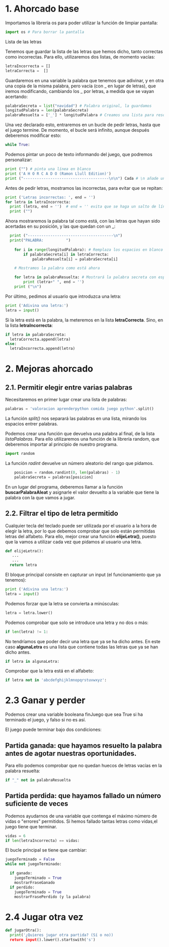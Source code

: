 # 1. Ahorcado base

Importamos la libreria os para poder utilizar la función de limpiar pantalla:

```python
import os # Para borrar la pantalla
```
Lista de las letras

Tenemos que guardar la lista de las letras que hemos dicho, tanto correctas como incorrectas. Para ello, utilizaremos dos listas, de momento vacías:

```python
letraIncorrecta = []
letraCorrecta =  []
```

Guardaremos en una variable la palabra que tenemos que adivinar, y en otra una copia de la misma palabra, pero vacía (con _ en lugar de letras), que iremos modificando, cambiando los _ por letras, a medida que se vayan acertando:

```python
palabraSecreta = list("navidad") # Palabra original, la guardamos 
longitudPalabra = len(palabraSecreta)
palabraResuelta = ['_'] * longitudPalabra # Creamos una lista para resolver con todo "_"  
``` 
Una vez declarado esto, entraremos en un bucle de pedir letras, hasta que el juego termine. De momento, el bucle será infinito, aunque después deberemos modificar esto:

```python
while True:
``` 
Podemos pintar un poco de texto informando del juego, que podremos personalizar:

```python
print ("") # pinta una línea en blanco
print ('A H O R C A D O (Ramon Llull Edition)')
print ("--------------------------------------\n\n") Cada # \n añade un salto de línea
```
Antes de pedir letras, mostramos las incorrectas, para evitar que se repitan:

```python
print ('Letras incorrectas: ', end = '')
for letra in letraIncorrecta:
  print (letra, end = '')  # end = '' evita que se haga un salto de línea despues del print
  print ("") 
```
Ahora mostraremos la palabra tal como está, con las letras que hayan sido acertadas en su posición, y las que quedan con un _:

```python
  print ("--------------------------------------\n")
  print("PALABRA:          ")
    
    for i in range(longitudPalabra): # Remplaza los espacios en blanco por la letra bien escrita
        if palabraSecreta[i] in letraCorrecta:
            palabraResuelta[i] = palabraSecreta[i] 

    # Mostramos la palabra como está ahora

    for letra in palabraResuelta: # Mostrará la palabra secreta con espacios entre letras
        print (letra+" ", end = '')
    print ("\n")

```

Por último, pedimos al usuario que introduzca una letra:    

```python
print ('Adivina una letra:')
letra = input()
```

Si la letra está en la palabra, la meteremos en la lista **letraCorrecta**. Sino, en la lista **letraIncorrecta**:

```python
if letra in palabraSecreta:        
  letraCorrecta.append(letra)
else:
  letraIncorrecta.append(letra)
```

# 2. Mejoras ahorcado

## 2.1. Permitir elegir entre varias palabras

Necesitaremos en primer lugar crear una lista de palabras:

```python
palabras = 'valoracion aprenderpython comida juego python'.split()
```
La función *split()* nos separará las palabras en una lista, mirando los espacios entrer palabras. 

Podemos crear una función que devuelva una palabra al final, de la lista *listaPalabras*. Para ello utilizaremos una función de la librería random, que deberemos importar al principio de nuestro programa.

```python
import random
```

La función *radint* devuelve un número aleatorio del rango que pidamos.
 
```python    
    posicion = random.randint(0, len(palabras) - 1)
    palabraSecreta = palabras[posicion]
```

En un lugar del programa, deberemos llamar a la función **buscarPalabraAleat** y asignarle el valor devuelto a la variable que tiene la palabra con la que vamos a jugar.

## 2.2. Filtrar el tipo de letra permitido

Cualquier tecla del teclado puede ser utilizada por el usuario a la hora de elegir la letra, por lo que debemos comprobar que solo están permitidas letras del alfabeto. Para ello, mejor crear una función **elijeLetra()**, puesto que la vamos a utilizar cada vez que pidamos al usuario una letra.

```python
def elijeLetra():
   ...
   ...
  return letra
```

El bloque principal consiste en capturar un input (el funcionamiento que ya tenemos):

```python
print ('Adivina una letra:')
letra = input()
```
Podemos forzar que la letra se convierta a minúsculas:

```python
letra = letra.lower()
```

Podemos comprobar que solo se introduce una letra y no dos o más:

```python
if len(letra) != 1:
```

No tendríamos que poder decir una letra que ya se ha dicho antes. En este caso **algunaLetra** es una lista que contiene todas las letras que ya se han dicho antes.

```python
if letra in algunaLetra:
```

Comprobar que la letra está en el alfabeto:

```python
if letra not in 'abcdefghijklmnopqrstuvwxyz':
```

# 2.3 Ganar y perder

Podemos crear una variable booleana finJuego que sea True si ha terminado el juego, y falso si no es así.

El juego puede terminar bajo dos condiciones:

## Partida ganada: que hayamos resuelto la palabra antes de agotar nuestras oportunidades.

Para ello podemos comprobar que no quedan huecos de letras vacías en la palabra resuelta:

```python
if "_" not in palabraResuelta
```
## Partida perdida: que hayamos fallado un número suficiente de veces

Podemos ayudarnos de una variable que contenga el máximo número de vidas o "errores" permitidos. Si hemos fallado tantas letras como vidas,el juego tiene que terminar.

```python
vidas = 6
if len(letraIncorrecta) == vidas:
```

El bucle principal se tiene que cambiar:

```python
juegoTerminado = False
while not juegoTerminado:

  if ganado:
    juegoTerminado = True
    mostrarFraseGanado
  if perdido:
    juegoTerminado = True
    mostrarFrasePerdido (y la palabra)
```    

# 2.4 Jugar otra vez

```python
def jugarOtra():
  print('¿Quieres jugar otra partida? (Sí o no))
  return input().lower().startswith('s')
```
 
 
